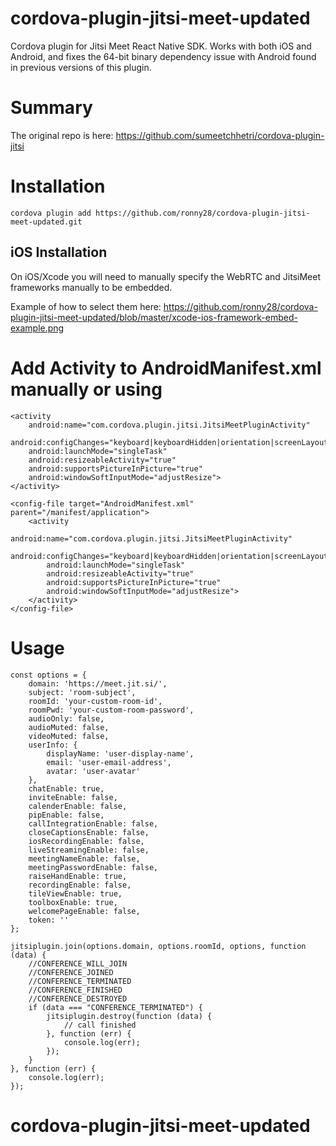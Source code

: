 # cordova-plugin-jitsi-meet-updated
Cordova plugin for Jitsi Meet React Native SDK. Works with both iOS and Android, and fixes the 64-bit binary dependency issue with Android found in previous versions of this plugin.

# Summary 
The original repo is here: https://github.com/sumeetchhetri/cordova-plugin-jitsi

# Installation
`cordova plugin add https://github.com/ronny28/cordova-plugin-jitsi-meet-updated.git`

## iOS Installation
On iOS/Xcode you will need to manually specify the WebRTC and JitsiMeet frameworks manually to be embedded.

Example of how to select them here: https://github.com/ronny28/cordova-plugin-jitsi-meet-updated/blob/master/xcode-ios-framework-embed-example.png

# Add Activity to AndroidManifest.xml manually or using 
```
<activity
    android:name="com.cordova.plugin.jitsi.JitsiMeetPluginActivity"
    android:configChanges="keyboard|keyboardHidden|orientation|screenLayout|screenSize|smallestScreenSize"
    android:launchMode="singleTask"
    android:resizeableActivity="true"
    android:supportsPictureInPicture="true"
    android:windowSoftInputMode="adjustResize">
</activity>
```
```
<config-file target="AndroidManifest.xml" parent="/manifest/application">
    <activity
        android:name="com.cordova.plugin.jitsi.JitsiMeetPluginActivity"
        android:configChanges="keyboard|keyboardHidden|orientation|screenLayout|screenSize|smallestScreenSize"
        android:launchMode="singleTask"
        android:resizeableActivity="true"
        android:supportsPictureInPicture="true"
        android:windowSoftInputMode="adjustResize">
    </activity>
</config-file>

```

# Usage
```
const options = {
    domain: 'https://meet.jit.si/',
    subject: 'room-subject',
    roomId: 'your-custom-room-id',
    roomPwd: 'your-custom-room-password',
    audioOnly: false,
    audioMuted: false,
    videoMuted: false,
    userInfo: {
        displayName: 'user-display-name',
        email: 'user-email-address',
        avatar: 'user-avatar'
    },
    chatEnable: true,
    inviteEnable: false,
    calenderEnable: false,
    pipEnable: false,
    callIntegrationEnable: false,
    closeCaptionsEnable: false,
    iosRecordingEnable: false,
    liveStreamingEnable: false,
    meetingNameEnable: false,
    meetingPasswordEnable: false,
    raiseHandEnable: true,
    recordingEnable: false,
    tileViewEnable: true,
    toolboxEnable: true,
    welcomePageEnable: false,
    token: ''
};

jitsiplugin.join(options.domain, options.roomId, options, function (data) {
    //CONFERENCE_WILL_JOIN
    //CONFERENCE_JOINED
    //CONFERENCE_TERMINATED
    //CONFERENCE_FINISHED
    //CONFERENCE_DESTROYED
    if (data === "CONFERENCE_TERMINATED") {
        jitsiplugin.destroy(function (data) {
            // call finished
        }, function (err) {
            console.log(err);
        });
    }
}, function (err) {
    console.log(err);
});
```
# cordova-plugin-jitsi-meet-updated
